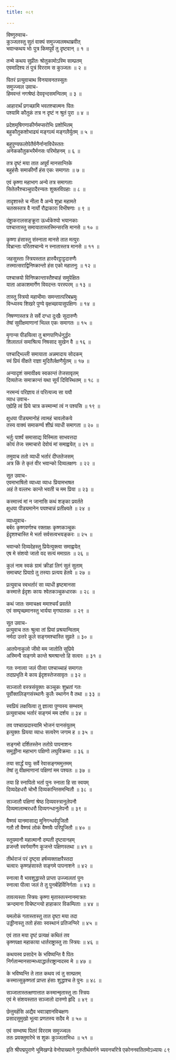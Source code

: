 ```yaml
---
title: ०८९

---
```

विष्णुरुवाच-  
कुञ्जलस्तु सुतं वाक्यं समुज्ज्वलमथाब्रवीत्  
भवान्कथय भोः पुत्र किमपूर्वं तु दृष्टवान् ॥ १ ॥


तन्मे कथय सुप्रीतः श्रोतुकामोऽस्मि साम्प्रतम्  
एवमादिश्य तं पुत्रं विरराम स कुञ्जलः ॥ २ ॥


पितरं प्रत्युवाचाथ विनयावनतस्सुतः  
समुज्ज्वल उवाच-  
हिमवन्तं नगश्रेष्ठं देववृन्दसमन्वितम् ॥ ३ ॥


आहारार्थं प्रगच्छामि भवतश्चात्मनः पितः  
पश्यामि कौतुकं तत्र न दृष्टं न श्रुतं पुरा ॥ ४ ॥


प्रदेशमृषिगणाकीर्णमप्सरोभिः प्रशोभितम्  
बहुकौतुकशोभाढ्यं मङ्गल्यं मङ्गलैर्युतम् ॥ ५ ॥


बहुपुण्यफलोपेतैर्वनैर्नानाविधैस्ततः  
अनेककौतुकभरैर्मनसः परिमोहनम् ॥ ६ ॥


तत्र दृष्टं मया तात अपूर्वं मानसान्तिके  
बहुहंसैः समाकीर्णो हंस एकः समागतः ॥ ७ ॥


एवं कृष्णा महाभाग अन्ये तत्र समागताः  
सितेतरैश्चञ्चुपादैरन्यतः शुक्लविग्रहाः ॥ ८ ॥


तादृशास्ते च नीला वै अन्ये शुभ्रा महामते  
चतस्रस्तत्र वै नार्यो रौद्राकारा विभीषणाः ॥ ९ ॥


दंष्ट्राकरालसङ्क्रूरा ऊर्ध्वकेश्यो भयानकाः  
पश्चात्तास्तु समायातास्तस्मिन्सरसि मानसे ॥ १० ॥


कृष्णा हंसास्तु संस्नाता मानसे तात मत्पुरः  
विभ्रान्ताः परितश्चान्ये न स्नातास्तत्र मानसे ॥ ११ ॥


जहसुस्ताः स्त्रियस्तात हास्यैरट्टाट्टदारुणैः  
तस्मात्सराद्विनिष्क्रान्तो हंस एको महातनुः ॥ १२ ॥


पश्चात्त्रयो विनिष्क्रान्तास्तैश्चाहं समुपेक्षितः  
याता आकाशमार्गेण विवदन्तः परस्परम् ॥ १३ ॥


तास्तु स्त्रियो महाभीमाः समन्तात्परिबभ्रमुः  
विन्ध्यस्य शिखरे पुण्ये वृक्षच्छायासुपक्षिणः ॥ १४ ॥


निषण्णास्तत्र ते सर्वे दग्धा दुःखैः सुदारुणैः  
तेषां सुवीक्षमाणानां भिल्ल एकः समागतः ॥ १५ ॥


मृगान्स पीडयित्वा तु बाणपाणिर्धनुर्द्धरः  
शिलातलं समाश्रित्य निषसाद सुखेन वै ॥ १६ ॥


पश्चाद्भिल्ली समायाता अन्नमादाय सोदकम्  
स्वं प्रियं वीक्षते राज्ञा मुदितैर्लक्षणैर्युतम् ॥ १७ ॥


अन्यादृशं समावीक्ष्य स्वकान्तं तेजसावृतम्  
दिव्यतेजः समाक्रान्तं यथा सूर्यं दिविस्थितम् ॥ १८ ॥


नरमन्यं परिज्ञाय तं परित्यज्य सा ययौ  
व्याध उवाच-  
एह्येहि त्वं प्रिये चात्र कस्मान्मां त्वं न पश्यसि ॥ १९ ॥


क्षुधया पीड्यमानोहं त्वामहं चावलोकये  
तस्य वाक्यं समाकर्ण्य शीघ्रं व्याधी समागता ॥ २० ॥


भर्तुः पार्श्वं समासाद्य विस्मिता साभवत्तदा  
कोयं तेजः समाचारो देवोयं मां समाह्वयेत् ॥ २१ ॥


तमुवाच ततो व्याधी भर्तारं दीप्ततेजसम्  
अत्र किं ते कृतं वीर भवान्को दिव्यलक्षणः ॥ २२ ॥


सूत उवाच-  
एवमाभाषितो व्याध्या व्याधः प्रियामभाषत  
अहं ते वल्लभः कान्ते भवती च मम प्रिया ॥ २३ ॥


कस्मात्त्वं मां न जानासि कथं शङ्का प्रवर्तते  
क्षुधया पीड्यमानेन पयश्चान्नं प्रतीक्ष्यते ॥ २४ ॥


व्याध्युवाच-  
बर्बरः कृष्णवर्णश्च रक्ताक्षः कृष्णकञ्चुकः  
ईदृशश्चास्ति मे भर्ता सर्वसत्वभयङ्करः ॥ २५ ॥


भवान्को दिव्यदेहस्तु प्रियेत्युक्त्वा समाह्वयेत्  
एष मे संशयो जातो वद सत्यं ममाग्रतः ॥ २६ ॥


कुलं नाम स्वकं ग्रामं क्रीडां लिगं सुतं सुताम्  
समाचष्ट प्रियाग्रे तु तस्याः प्रत्यय हेतवे ॥ २७ ॥


प्रत्युवाच स्वभर्तारं सा व्याधी हृष्टमानसा  
कस्मात्ते ईदृशः कायः श्वेतकञ्चुकधारकः ॥ २८ ॥


कथं जातः समाचक्ष्व ममाश्चर्यं प्रवर्तते  
एवं सम्पृच्छमानस्तु भार्यया मृगघातकः ॥ २९ ॥


सूत उवाच-  
प्रत्युवाच ततः श्रुत्वा तां प्रियां प्रश्रयान्विताम्  
नर्मदा उत्तरे कूले सङ्गमश्चास्ति सुव्रते ॥ ३० ॥


आतपेनाकुलो जीवो मम जातोति सुप्रिये  
अस्मिन्वै सङ्गमे कान्ते श्रमश्रान्तो हि सत्वरः ॥ ३१ ॥


गतः स्नात्वा जलं पीत्वा पश्चाच्चाहं समागतः  
तदाप्रभृति मे काय ईदृशस्तेजसावृतः ॥ ३२ ॥


सञ्जातो वस्त्रसंयुक्तः कञ्चुकः शुभ्रतां गतः  
पूर्वोक्तलिङ्गसंस्थानैः कुलैः स्थानेन वै तथा ॥ ३३ ॥


स्वप्रियं लक्षयित्वा तु ज्ञात्वा पुण्यस्य सम्भवम्  
प्रत्युवाचाथ भर्तारं सङ्गमं मम दर्शय ॥ ३४ ॥


तव पश्चात्प्रदास्यामि भोजनं पानसंयुतम्  
इत्युक्तः प्रियया व्याधः सत्वरेण जगाम ह ॥ ३५ ॥


सङ्गमो दर्शितस्तेन ततोग्रे पापनाशनः  
समुड्डीना महाभाग पक्षिणो लघुविक्रमाः ॥ ३६ ॥


तया सार्द्धं ययुः सर्वे रेवासङ्गममुत्तमम्  
तेषां तु वीक्षमाणानां पक्षिणां मम पश्यतः ॥ ३७ ॥


तया हि स्नापितो भर्ता पुनः स्नाता हि सा स्वयम्  
दिव्यदेहधरौ चोभौ दिव्यकान्तिसमन्वितौ ॥ ३८ ॥


सञ्जातौ पक्षिणां श्रेष्ठ दिव्यवस्त्रानुलेपनौ  
दिव्यमालाम्बरधरौ दिव्यगन्धानुलेपनौ ॥ ३९ ॥


वैष्णवं यानमासाद्य मुनिगन्धर्वपूजितौ  
गतौ तौ वैष्णवं लोकं वैष्णवैः परिपूजितौ ॥ ४० ॥


स्तूयमानौ महात्मानौ दम्पती दृष्टवानहम्  
व्रजन्तौ स्वर्गमार्गेण कूजन्ते पक्षिणस्तथा ॥ ४१ ॥


तीर्थराजं परं दृष्ट्वा हर्षव्यक्ताक्षरैस्तदा  
चत्वारः कृष्णहंसास्ते सङ्गमे पापनाशने ॥ ४२ ॥


स्नात्वा वै भावशुद्धास्ते प्राप्ता उज्ज्वलतां पुनः  
स्नात्वा पीत्वा जलं ते तु पुनर्बहिर्विनिर्गताः ॥ ४३ ॥


तावत्यस्ताः स्त्रियः कृष्णा मृतास्तत्स्नानमात्रतः  
क्रन्दमाना विचेष्टन्त्यो हाहाकार विकम्पिताः ॥ ४४ ॥


यमलोकं गतास्तास्तु तात दृष्टा मया तदा  
उड्डीनास्तु ततो हंसाः स्वस्थानं प्रतिजग्मिरे ॥ ४५ ॥


एवं तात मया दृष्टं प्रत्यक्षं कथितं तव  
कृष्णपक्षा महाकाया धार्तराष्ट्रास्तु ताः स्त्रियः ॥ ४६ ॥


कथयस्व प्रसादेन के भविष्यन्ति वै पितः  
निर्गतान्मानसान्मध्याद्धार्तराष्ट्रान्वदस्व मे ॥ ४७ ॥


के भविष्यन्ति ते तात कथय त्वं तु साम्प्रतम्  
कस्मात्सुकृष्णतां प्राप्ता हंसाः शुद्धाश्च ते पुनः ॥ ४८ ॥


सञ्जातास्तत्क्षणात्तात कस्मान्मृतास्तु ताः स्त्रियः  
एवं मे संशयस्तात सञ्जातो दारुणो हृदि ॥ ४९ ॥


छेत्तुमर्हसि अद्यैव भवाञ्ज्ञानविचक्षणः  
प्रसादसुमुखो भूत्वा प्रणतस्य सदैव मे ॥ ५० ॥


एवं सम्भाष्य पितरं विरराम समुज्ज्वलः  
ततः प्रवक्तुमारेभे स शुकः कुञ्जलाभिधः ॥ ५१ ॥


इति श्रीपद्मपुराणे भूमिखण्डे वेनोपाख्याने गुरुतीर्थवर्णने च्यवनचरित्रे एकोननवतितमोऽध्यायः ८९